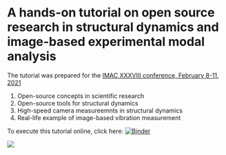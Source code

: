 # A hands-on tutorial on open source research in structural dynamics and image-based experimental modal analysis

The tutorial was prepared for the [IMAC XXXVIII conference, February 8-11, 2021](https://sem.org/imac)


1. Open-source concepts in scientific research
2. Open-source tools for structural dynamics
3. High-speed camera measureemnts in structural dynamics
4.  Real-life example of image-based vibration measurement

To execute this tutorial online, click here: [![Binder](https://mybinder.org/badge_logo.svg)](https://mybinder.org/v2/gh/ladisk/open_source_research_in_structural_dynamics/master)

[![](http://www.ladisk.si/data/pic/Summer%20School%20on%20High-speed%20Image%20Based%20Experimental%20Modal%20Analysis%20&%20Open%20Source%20Tools%202020.png)](http://www.ladisk.si/imageEMASummer.php)

